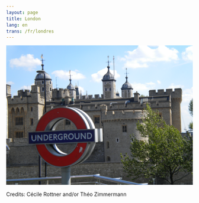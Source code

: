 ```yaml
---
layout: page
title: London
lang: en
trans: /fr/londres
---
```


![Typically London](/images/london-castle-and-underground.jpg)

Credits: Cécile Rottner and/or Théo Zimmermann